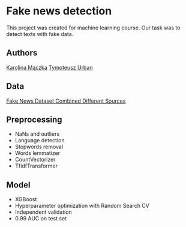 # Fake news detection
This project was created for machine learning course. Our task was to detect texts with fake data.

## Authors
[Karolina Mączka](https://github.com/KarolinaMaczka)
[Tymoteusz Urban](https://github.com/tymsoncyferki)

## Data
[Fake News Dataset Combined Different Sources](https://www.kaggle.com/datasets/mohammadaflahkhan/fake-news-dataset-combined-different-sources)

## Preprocessing

- NaNs and outliers
- Language detection
- Stopwords removal
- Words lemmatizer
- CountVectorizer
- TfidfTransformer

## Model

- XGBoost
- Hyperparameter optimization with Random Search CV
- Independent validation
- 0.99 AUC on test set
